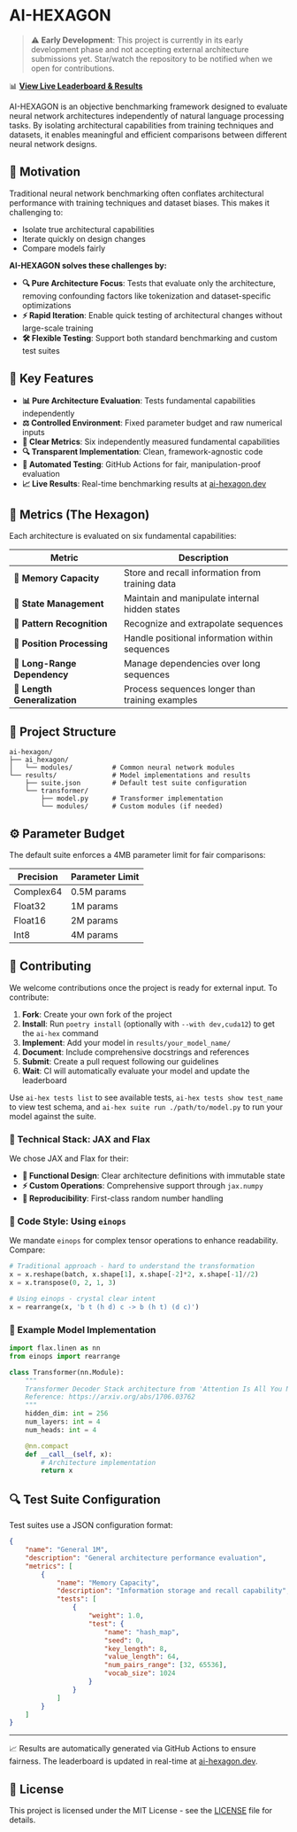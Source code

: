 # AI-HEXAGON

> ⚠️ **Early Development**: This project is currently in its early development phase and not accepting external architecture submissions yet. Star/watch the repository to be notified when we open for contributions.

📊 **[View Live Leaderboard & Results](https://ai-hexagon.dev)**

AI-HEXAGON is an objective benchmarking framework designed to evaluate neural network architectures independently of natural language processing tasks. By isolating architectural capabilities from training techniques and datasets, it enables meaningful and efficient comparisons between different neural network designs.

## 🎯 Motivation

Traditional neural network benchmarking often conflates architectural performance with training techniques and dataset biases. This makes it challenging to:

-   Isolate true architectural capabilities
-   Iterate quickly on design changes
-   Compare models fairly

**AI-HEXAGON solves these challenges by:**

-   **🔍 Pure Architecture Focus**: Tests that evaluate only the architecture, removing confounding factors like tokenization and dataset-specific optimizations
-   **⚡ Rapid Iteration**: Enable quick testing of architectural changes without large-scale training
-   **🛠️ Flexible Testing**: Support both standard benchmarking and custom test suites

## 🌟 Key Features

-   **📊 Pure Architecture Evaluation**: Tests fundamental capabilities independently
-   **⚖️ Controlled Environment**: Fixed parameter budget and raw numerical inputs
-   **📐 Clear Metrics**: Six independently measured fundamental capabilities
-   **🔍 Transparent Implementation**: Clean, framework-agnostic code
-   **🤖 Automated Testing**: GitHub Actions for fair, manipulation-proof evaluation
-   **📈 Live Results**: Real-time benchmarking results at [ai-hexagon.dev](https://ai-hexagon.dev)

## 📐 Metrics (The Hexagon)

Each architecture is evaluated on six fundamental capabilities:

| Metric                       | Description                                     |
| ---------------------------- | ----------------------------------------------- |
| 🧠 **Memory Capacity**       | Store and recall information from training data |
| 🔄 **State Management**      | Maintain and manipulate internal hidden states  |
| 🎯 **Pattern Recognition**   | Recognize and extrapolate sequences             |
| 📍 **Position Processing**   | Handle positional information within sequences  |
| 🔗 **Long-Range Dependency** | Manage dependencies over long sequences         |
| 📏 **Length Generalization** | Process sequences longer than training examples |

## 📁 Project Structure

```
ai-hexagon/
├── ai_hexagon/
│   └── modules/          # Common neural network modules
└── results/              # Model implementations and results
    ├── suite.json        # Default test suite configuration
    └── transformer/
        ├── model.py      # Transformer implementation
        └── modules/      # Custom modules (if needed)
```

## ⚙️ Parameter Budget

The default suite enforces a 4MB parameter limit for fair comparisons:

| Precision | Parameter Limit |
| --------- | --------------- |
| Complex64 | 0.5M params     |
| Float32   | 1M params       |
| Float16   | 2M params       |
| Int8      | 4M params       |

## 🤝 Contributing

We welcome contributions once the project is ready for external input. To contribute:

1. **Fork**: Create your own fork of the project
2. **Install**: Run `poetry install` (optionally with `--with dev,cuda12`) to get the `ai-hex` command
3. **Implement**: Add your model in `results/your_model_name/`
4. **Document**: Include comprehensive docstrings and references
5. **Submit**: Create a pull request following our guidelines
6. **Wait**: CI will automatically evaluate your model and update the leaderboard

Use `ai-hex tests list` to see available tests, `ai-hex tests show test_name` to view test schema, and `ai-hex suite run ./path/to/model.py` to run your model against the suite.

### 🔧 Technical Stack: JAX and Flax

We chose JAX and Flax for their:

-   **🧩 Functional Design**: Clear architecture definitions with immutable state
-   **⚡ Custom Operations**: Comprehensive support through `jax.numpy`
-   **🎯 Reproducibility**: First-class random number handling

### 📝 Code Style: Using `einops`

We mandate `einops` for complex tensor operations to enhance readability. Compare:

```python
# Traditional approach - hard to understand the transformation
x = x.reshape(batch, x.shape[1], x.shape[-2]*2, x.shape[-1]//2)
x = x.transpose(0, 2, 1, 3)

# Using einops - crystal clear intent
x = rearrange(x, 'b t (h d) c -> b (h t) (d c)')
```

### 📖 Example Model Implementation

```python
import flax.linen as nn
from einops import rearrange

class Transformer(nn.Module):
    """
    Transformer Decoder Stack architecture from 'Attention Is All You Need'.
    Reference: https://arxiv.org/abs/1706.03762
    """
    hidden_dim: int = 256
    num_layers: int = 4
    num_heads: int = 4

    @nn.compact
    def __call__(self, x):
        # Architecture implementation
        return x
```

## 🔍 Test Suite Configuration

Test suites use a JSON configuration format:

```json
{
    "name": "General 1M",
    "description": "General architecture performance evaluation",
    "metrics": [
        {
            "name": "Memory Capacity",
            "description": "Information storage and recall capability",
            "tests": [
                {
                    "weight": 1.0,
                    "test": {
                        "name": "hash_map",
                        "seed": 0,
                        "key_length": 8,
                        "value_length": 64,
                        "num_pairs_range": [32, 65536],
                        "vocab_size": 1024
                    }
                }
            ]
        }
    ]
}
```

---

📈 Results are automatically generated via GitHub Actions to ensure fairness. The leaderboard is updated in real-time at [ai-hexagon.dev](https://ai-hexagon.dev).

## 📜 License

This project is licensed under the MIT License - see the [LICENSE](LICENSE) file for details.
